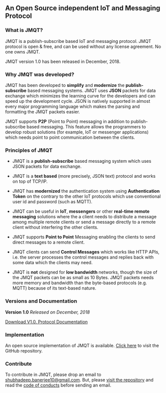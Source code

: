 ## An Open Source independent IoT and Messaging Protocol

### What is JMQT?

JMQT is a publish-subscribe based IoT and messaging protocol. JMQT protocol is open & free, and can be used without any license agreement. No one owns JMQT.

JMQT version 1.0 has been released in December, 2018. 

### Why JMQT was developed?

JMQT has been developed to **simplify** and **modernize** the **publish-subscribe** based messaging systems. JMQT uses **JSON** packets for data exchange which minimizes the learning curve for the developers and can speed up the development cycle. JSON is natively supported in almost every major programming language which makes the parsing and formatting the JMQT packets easier. 

JMQT supports **P2P** (Point to Point) messaging in addition to publish-subscribe based messaging. This feature allows the programmers to develop robust solutions (for example, IoT or messenger applications) which needs point to point communication between the clients.

### Principles of JMQT 

- JMQT is a **publish-subscribe** based messaging system which uses JSON packets for data exchange.

- JMQT is a **text based** (more precisely, JSON text) protocol and works on top of TCP/IP.

- JMQT has **modernized** the authentication system using **Authentication Token** on the contrary to the other IoT protocols which use conventional user id and password (such as MQTT). 

- JMQT can be useful in **IoT**, **messengers** or other **real-time remote messaging** solutions where the a client needs to distribute a message among multiple remote clients or send a message directly to a remote client without interfering the other clients.

- JMQT supports **Point to Point** Messaging enabling the clients to send direct messages to a remote client.

- JMQT clients can send **Control Messages** which works like HTTP APIs, i.e. the server processes the control messages and replies back with some data which the clients may need.

- JMQT is **not** designed for **low bandwidth** networks, though the size of the JMQT packets can be as small as 10 Bytes. JMQT packets needs more memory and bandwidth than the byte-based protocols (e.g. MQTT) because of its text-based nature.


### Versions and Documentation

**Version 1.0** _Released on December, 2018_

[Download V1.0. Protocol Documentation](https://github.com/shubhadeepb14/jmqtdoc/raw/master/JMQT_1_0_Specifications.pdf)
 

### Implementation

An open source implementation of JMQT is available. [Click here](https://github.com/shubhadeepb14/jmqt) to visit the GitHub repository. 

### Contribute

To contribute in JMQT, please drop an email to shubhadeep.banerjee10@gmail.com. But, please [visit the repository](https://github.com/shubhadeepb14/jmqt) and read the [code of conducts](https://github.com/shubhadeepb14/jmqt/blob/master/CODE_OF_CONDUCT.md) before sending an email.
